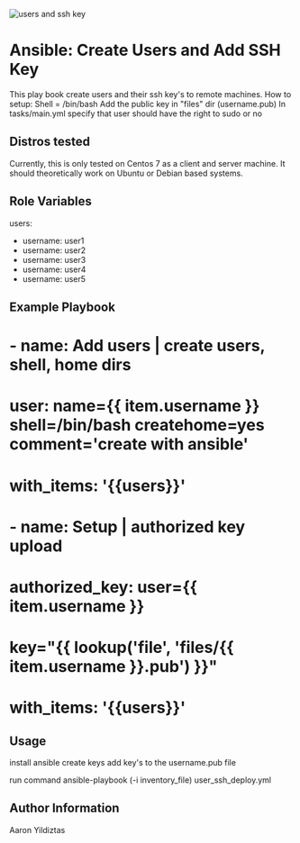 ![users and ssh key](https://user-images.githubusercontent.com/72060000/109306122-b4037c00-780c-11eb-8a73-3cfdecb19f67.png)





Ansible: Create Users and Add SSH Key
=========
This play book create users and their ssh key's to remote machines. 
How to setup:
Shell = /bin/bash
Add the public key in "files" dir (username.pub)
In tasks/main.yml  specify that user should have the right to sudo or no

Distros tested
------------

Currently, this is only tested on Centos 7 as a client and server machine. It should theoretically work on Ubuntu or Debian based systems.


Role Variables
--------------

users:
  - username: user1
  - username: user2
  - username: user3
  - username: user4
  - username: user5
  
Example Playbook
------------

#  - name: Add users | create users, shell, home dirs
#    user: name={{ item.username }} shell=/bin/bash createhome=yes comment='create with ansible'
#    with_items: '{{users}}'

#   - name: Setup | authorized key upload
#    authorized_key: user={{ item.username }}
#      key="{{ lookup('file', 'files/{{ item.username }}.pub') }}"
#    with_items: '{{users}}'
        

Usage
----------------

install ansible
create keys
add key's to the username.pub file

run command
ansible-playbook (-i inventory_file) user_ssh_deploy.yml

Author Information
------------------

Aaron Yildiztas
